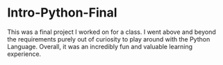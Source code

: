 # Intro-Python-Final
This was a final project I worked on for a class. I went above and beyond the requirements purely out of curiosity to play around with the Python Language. Overall, it was an incredibly fun and valuable learning experience.
